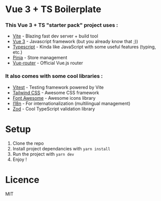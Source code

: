 # Vue 3 + TS Boilerplate

### This Vue 3 + TS "starter pack" project uses :

- [Vite](https://vitejs.dev/) - Blazing fast dev server + build tool
- [Vue 3](https://vuejs.org/) - Javascript framework (but you already know that ;))
- [Typescript](https://www.typescriptlang.org/) - Kinda like JavaScript with some useful features (typing, etc.)
- [Pinia](https://pinia.vuejs.org/) - Store management
- [Vue-router](https://router.vuejs.org/) - Official Vue.js router

### It also comes with some cool libraries :

- [Vitest](https://vitest.dev/) - Testing framework powered by Vite
- [Tailwind CSS](https://tailwindcss.com/) - Awesome CSS framework
- [Font Awesome](https://fontawesome.com/) - Awesome icons library
- [I18n](https://kazupon.github.io/vue-i18n/) - For internationalization (multilingual management)
- [Zod](https://zod.dev/) - Cool TypeScript validation library

# Setup

1. Clone the repo
2. Install project dependancies with `yarn install`
3. Run the project with `yarn dev`
4. Enjoy !

# Licence

MIT
